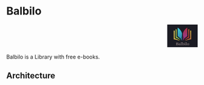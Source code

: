 # Balbilo
<p align="right">
    <img src="https://raw.githubusercontent.com/Balbilo/balbilo/master/images/Balbilo.png" width="80" height="60">
</p>

Balbilo is a Library with free e-books.

## Architecture



